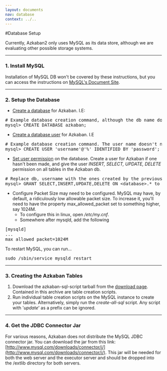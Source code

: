 ```yaml
---
layout: documents
nav: database
context: ../..
---
```

#Database Setup

Currently, Azkaban2 only uses MySQL as its data store, although we are evaluating other possible storage systems.

----------
### 1. Install MySQL
Installation of MySQL DB won't be covered by these instructions, but you can access the instructions on 
[MySQL's Document Site](http://dev.mysql.com/doc/index.html).

----------
### 2. Setup the Database
* [Create a database](http://dev.mysql.com/doc/refman/5.7/en/create-database.html) for Azkaban. I.E:

<pre class="code">
# Example database creation command, although the db name doesn't need to be 'azkaban'
mysql> CREATE DATABASE azkaban;
</pre>

* [Create a database user](http://dev.mysql.com/doc/refman/5.7/en/create-user.html) for Azkaban. I.E

<pre class="code">
# Example database creation command. The user name doesn't need to be 'azkaban'
mysql> CREATE USER 'username'@'%' IDENTIFIED BY 'password';
</pre>

* [Set user permission](http://dev.mysql.com/doc/refman/5.7/en/grant.html) on the database. 
Create a user for Azkaban if one hasn't been made, and give the user _INSERT, SELECT, UPDATE, DELETE_ permission on all tables in the Azkaban db.

<pre class="code">
# Replace db, username with the ones created by the previous steps. 
mysql> GRANT SELECT,INSERT,UPDATE,DELETE ON &lt;database&gt;.* to '&lt;username&gt;'@'%' WITH GRANT OPTION;
</pre>

* Configure Packet Size may need to be configured. MySQL may have, by default, a ridiculously low allowable packet size. To increase it, you'll need
to have the property max_allowed_packet set to something higher, say 1024M.
	* To configure this in linux, open _/etc/my.cnf_.
	* Somewhere after mysqld, add the following

<pre class="code">
[mysqld]
...
max_allowed_packet=1024M
</pre>

To restart MySQL, you can run...
<pre class="code">
sudo /sbin/service mysqld restart
</pre>


----------
### 3. Creating the Azkaban Tables

1. Download the azkaban-sql-script tarball from the [download page](../../downloads.html). 
Contained in this archive are table creation scripts.
2. Run individual table creation scripts on the MySQL instance to create your tables. Alternatively, simply run the _create-all-sql_ script.
Any script with '_update_' as a prefix can be ignored.


----------
### 4. Get the JDBC Connector Jar

For various reasons, Azkaban does not distribute the MySQL JDBC connector jar. You can download the jar from this link: [http://www.mysql.com/downloads/connector/j/](http://www.mysql.com/downloads/connector/j/). 
This jar will be needed for both the web server and the executor server and should be dropped into the /extlib directory for both servers.
